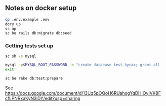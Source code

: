 ## Notes on docker setup
```bash
cp .env.example .env
dory up
sc up
sc be rails db:migrate db:seed
```

### Getting tests set up
```bash
sc sh -s mysql

mysql -p$MYSQL_ROOT_PASSWORD -e "create database test_hyrax; grant all privileges on *.* to 'hyrax'@'%'"
exit

sc be rake db:test:prepare
```

See https://docs.google.com/document/d/13Uq5pOQoH6RUahogYqDHIOyIVK8FcfLPNRxaKyN3lDY/edit?usp=sharing
